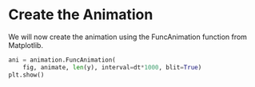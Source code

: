 # Create the Animation

We will now create the animation using the FuncAnimation function from Matplotlib.

```python
ani = animation.FuncAnimation(
    fig, animate, len(y), interval=dt*1000, blit=True)
plt.show()
```
